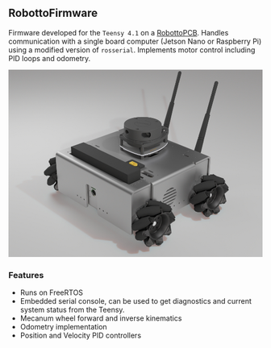 ## RobottoFirmware
Firmware developed for the `Teensy 4.1` on a [RobottoPCB](https://github.com/romi2002/RobottoPCB). Handles communication with a single board computer (Jetson Nano or Raspberry Pi) using a modified version of `rosserial`. Implements motor control including PID loops and odometry.

<p align="center">
  <img src="media/robotto_render.jpg" width="750">
</p>

### Features
* Runs on FreeRTOS
* Embedded serial console, can be used to get diagnostics and current system status from the Teensy.
* Mecanum wheel forward and inverse kinematics
* Odometry implementation
* Position and Velocity PID controllers
